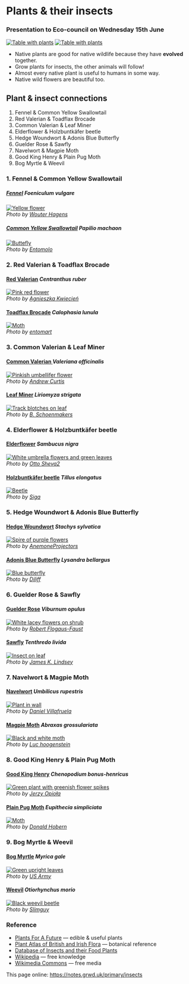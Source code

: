 # Plants & their insects

### Presentation to Eco-council on Wednesday 15th June

[![Table with plants](https://res.cloudinary.com/growdigital/image/upload/w_320/v1655898484/primary/plant-table01-220615.jpg)](https://res.cloudinary.com/growdigital/image/upload/v1655898484/primary/plant-table01-220615.jpg)
[![Table with plants](https://res.cloudinary.com/growdigital/image/upload/w_320/v1655898484/primary/plant-table02-220615.jpg)](https://res.cloudinary.com/growdigital/image/upload/v1655898484/primary/plant-table02-220615.jpg)

* Native plants are good for native wildlife because they have **evolved** together. 
* Grow plants for insects, the other animals will follow!
* Almost every native plant is useful to humans in some way.
* Native wild flowers are beautiful too.

## Plant & insect connections

1. Fennel & Common Yellow Swallowtail 
2. Red Valerian & Toadflax Brocade 
3. Common Valerian & Leaf Miner 
4. Elderflower & Holzbuntkäfer beetle 
5. Hedge Woundwort & Adonis Blue Butterfly 
6. Guelder Rose & Sawfly 
7. Navelwort & Magpie Moth 
8. Good King Henry & Plain Pug Moth 
9. Bog Myrtle & Weevil 

### 1. Fennel & Common Yellow Swallowtail

##### [Fennel](https://pfaf.org/user/plant.aspx?LatinName=Foeniculum+vulgare) _Foeniculum vulgare_

[![Yellow flower](https://res.cloudinary.com/growdigital/image/upload/w_420/v1655897265/insects/foeniculum-vulgare-090704.jpg)](https://res.cloudinary.com/growdigital/image/upload/v1655897265/insects/foeniculum-vulgare-090704.jpg)  
_Photo by [Wouter Hagens](https://commons.wikimedia.org/wiki/File:Foeniculum_vulgare_C.jpg)_

##### [Common Yellow Swallowtail](https://en.wikipedia.org/wiki/Papilio_machaon) _Papilio machaon_

[![Buttefly](https://res.cloudinary.com/growdigital/image/upload/w_420/v1655897420/insects/papilio-machaon-160509.jpg)](https://res.cloudinary.com/growdigital/image/upload/v1655897420/insects/papilio-machaon-160509.jpg)  
_Photo by [Entomolo](https://commons.wikimedia.org/wiki/File:PapilioMachaon2016_001.JPG)_

### 2. Red Valerian & Toadflax Brocade

#### [Red Valerian](https://pfaf.org/user/Plant.aspx?LatinName=Centranthus+ruber) _Centranthus ruber_ 

[![Pink red flower](https://res.cloudinary.com/growdigital/image/upload/w_420/v1655896989/insects/centranthus-ruber-150604.jpg)](https://res.cloudinary.com/growdigital/image/upload/v1655896989/insects/centranthus-ruber-150604.jpg)  
_Photo by [Agnieszka Kwiecień](https://commons.wikimedia.org/wiki/File:Centranthus_ruber_Ostrogowiec_czerwony_2015_03.jpg)_

#### [Toadflax Brocade](https://en.wikipedia.org/wiki/Calophasia_lunula) _Calophasia lunula_

[![Moth](https://res.cloudinary.com/growdigital/image/upload/w_420/v1655897108/insects/calophasia-lunula-050907.jpg)](https://res.cloudinary.com/growdigital/image/upload/v1655897108/insects/calophasia-lunula-050907.jpg)  
_Photo by [entomart](https://commons.wikimedia.org/wiki/File:Calophasia_lunula01.jpg)_

### 3. Common Valerian & Leaf Miner

#### [Common Valerian ](https://pfaf.org/User/Plant.aspx?LatinName=Valeriana+officinalis) _Valeriana officinalis_

[![Pinkish umbellifer flower](https://res.cloudinary.com/growdigital/image/upload/w_420/v1655896649/insects/valeriana-officinalis-200626.jpg)](https://res.cloudinary.com/growdigital/image/upload/v1655896649/insects/valeriana-officinalis-200626.jpg)  
_Photo by [Andrew Curtis](https://www.geograph.org.uk/photo/6527953)_

#### [Leaf Miner](https://en.wikipedia.org/wiki/List_of_Liriomyza_species) _Liriomyza strigata_

[![Track blotches on leaf](https://res.cloudinary.com/growdigital/image/upload/w_420/v1655896372/insects/liriomyza-strigata-191016.jpg)](https://res.cloudinary.com/growdigital/image/upload/v1655896372/insects/liriomyza-strigata-191016.jpg)  
_Photo by [B. Schoenmakers](https://commons.wikimedia.org/wiki/File:Liriomyza_strigata_(Agromyzidae)_-_(leaf_mine),_Arnhem,_the_Netherlands.jpg)_

### 4. Elderflower & Holzbuntkäfer beetle

#### [Elderflower](https://pfaf.org/user/plant.aspx?latinname=Sambucus+nigra) _Sambucus nigra_

[![White umbrella flowers and green leaves](https://res.cloudinary.com/growdigital/image/upload/w_420/v1655896124/insects/sambucus-nigra-200415.jpg)](https://res.cloudinary.com/growdigital/image/upload/v1655896124/insects/sambucus-nigra-200415.jpg)  
_Photo by [Otto Sheva2](https://commons.wikimedia.org/wiki/File:Sambucus-nigra_foliage.jpg)_

#### [Holzbuntkäfer beetle](https://en.wikipedia.org/wiki/Tillus_elongatus) _Tillus elongatus_

[![Beetle](https://res.cloudinary.com/growdigital/image/upload/w_420/v1655896232/insects/tillus-elongatus-080629.jpg)](https://res.cloudinary.com/growdigital/image/upload/v1655896232/insects/tillus-elongatus-080629.jpg)  
_Photo by [Siga](https://commons.wikimedia.org/wiki/File:Tillus_elongatus_bl.jpg)_

### 5. Hedge Woundwort & Adonis Blue Butterfly

#### [Hedge Woundwort](https://pfaf.org/user/Plant.aspx?LatinName=stachys+sylvatica) _Stachys sylvatica_

[![Spire of purple flowers](https://res.cloudinary.com/growdigital/image/upload/w_420/v1655895872/insects/stachys-sylvatica-110521.jpg)](https://res.cloudinary.com/growdigital/image/upload/v1655895872/insects/stachys-sylvatica-110521.jpg)  
_Photo by [AnemoneProjectors](https://commons.wikimedia.org/wiki/File:Hedge_Woundwort_(Stachys_sylvatica).jpg)_

#### [Adonis Blue Butterfly](https://en.wikipedia.org/wiki/Lysandra_bellargus) _Lysandra bellargus_

[![Blue butterfly](https://res.cloudinary.com/growdigital/image/upload/w_420/v1655895987/insects/polyommatus-bellargus-131006.jpg)](https://res.cloudinary.com/growdigital/image/upload/v1655895987/insects/polyommatus-bellargus-131006.jpg)  
_Photo by [Diliff](https://commons.wikimedia.org/wiki/File:Polyommatus_bellargus_male,_Aveyron,_France_-_Diliff.jpg)_

### 6. Guelder Rose & Sawfly

#### [Guelder Rose](https://pfaf.org/user/Plant.aspx?LatinName=Viburnum+opulus) _Viburnum opulus_

[![White lacey flowers on shrub](https://res.cloudinary.com/growdigital/image/upload/w_420/v1655895565/insects/viburnum-opulus-110513.jpg)](https://res.cloudinary.com/growdigital/image/upload/v1655895565/insects/viburnum-opulus-110513.jpg)  
_Photo by [Robert Flogaus-Faust](https://commons.wikimedia.org/wiki/File:Viburnum_opulus_RF.jpg)_

#### [Sawfly](https://en.wikipedia.org/wiki/Tenthredo_livida) _Tenthredo livida_

[![Insect on leaf](https://res.cloudinary.com/growdigital/image/upload/w_420/v1655895713/insects/tenthredo-livida-060630.jpg)](https://res.cloudinary.com/growdigital/image/upload/v1655895713/insects/tenthredo-livida-060630.jpg)  
_Photo by [James K. Lindsey](https://commons.wikimedia.org/wiki/File:Tenthredo.livida.-.lindsey.jpg)_

### 7. Navelwort & Magpie Moth

#### [Navelwort](https://pfaf.org/user/plant.aspx?latinname=Umbilicus+rupestris) _Umbilicus rupestris_

[![Plant in wall](https://res.cloudinary.com/growdigital/image/upload/w_420/v1655848394/insects/umbilicis-rupestris-150412.jpg)](https://res.cloudinary.com/growdigital/image/upload/v1655848394/insects/umbilicis-rupestris-150412.jpg)  
_Photo by [Daniel Villafruela](https://commons.wikimedia.org/wiki/File:Umbilicus_rupestris-Nombril_de_v%C3%A9nus-20150412.jpg)_

#### [Magpie Moth](https://en.wikipedia.org/wiki/Abraxas_grossulariata) _Abraxas grossulariata_

[![Black and white moth](https://res.cloudinary.com/growdigital/image/upload/w_420/v1655848393/insects/abraxas-grossulariata-130816.jpg)](https://res.cloudinary.com/growdigital/image/upload/v1655848393/insects/abraxas-grossulariata-130816.jpg)  
_Photo by [Luc hoogenstein](https://commons.wikimedia.org/wiki/File:Abraxas_grossulariata,_Magpie,_Bonte_bessenvlinder_01.jpg)_

### 8. Good King Henry & Plain Pug Moth

#### [Good King Henry](https://pfaf.org/user/plant.aspx?latinname=Chenopodium+bonus-henricus) _Chenopodium bonus-henricus_

[![Green plant with greenish flower spikes](https://res.cloudinary.com/growdigital/image/upload/w_420/v1655760615/insects/chenopodium-bonus-henricus-141205.jpg)](https://res.cloudinary.com/growdigital/image/upload/v1655760615/insects/chenopodium-bonus-henricus-141205.jpg)  
_Photo by [Jerzy Opioła](https://commons.wikimedia.org/wiki/File:Chenopodium_bonus-henricus_OB10.jpg)_

#### [Plain Pug Moth](https://en.wikipedia.org/wiki/Eupithecia_simpliciata) _Eupithecia simpliciata_

[![Moth](https://res.cloudinary.com/growdigital/image/upload/w_420/v1655760345/insects/eupithecia-simpliciata-050801.jpg)](https://res.cloudinary.com/growdigital/image/upload/v1655760345/insects/eupithecia-simpliciata-050801.jpg)  
_Photo by [Donald Hobern](https://commons.wikimedia.org/wiki/File:Eupithecia_simpliciata.jpg)_

### 9. Bog Myrtle & Weevil

#### [Bog Myrtle](https://pfaf.org/user/plant.aspx?LatinName=Myrica+gale) _Myrica gale_

[![Green upright leaves](https://res.cloudinary.com/growdigital/image/upload/w_420/v1655759977/insects/myrica-gale-army.jpg)](https://res.cloudinary.com/growdigital/image/upload/v1655759977/insects/myrica-gale-army.jpg)  
_Photo by [US Army](https://commons.wikimedia.org/wiki/File:Myrica_gale.jpg)_

#### [Weevil](https://en.wikipedia.org/wiki/Otiorhynchus_morio) _Otiorhynchus morio_

[![Black weevil beetle](https://res.cloudinary.com/growdigital/image/upload/w_420/v1655760184/insects/otiorhynchus-morio-190613.jpg)](https://res.cloudinary.com/growdigital/image/upload/v1655760184/insects/otiorhynchus-morio-190613.jpg)  
_Photo by [Slimguy](https://commons.wikimedia.org/wiki/File:2019_06_13_Otiorhynchus_morio1.jpg)_

### Reference

* [Plants For A Future](https://pfaf.org/user/Default.aspx) — edible & useful plants
* [Plant Atlas of British and Irish Flora](https://plantatlas.brc.ac.uk/) — botanical reference
* [Database of Insects and their Food Plants](http://dbif.brc.ac.uk/hosts.aspx)
* [Wikipedia](https://en.wikipedia.org/wiki/Main_Page) — free knowledge
* [Wikimedia Commons](https://commons.wikimedia.org/wiki/Main_Page) — free media






This page online: <https://notes.grwd.uk/primary/insects>
